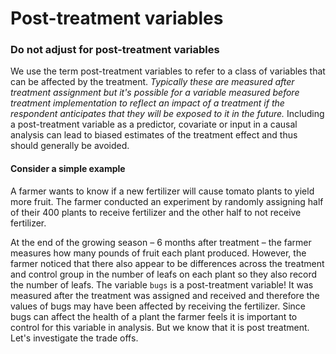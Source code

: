 # Post-treatment variables

### Do not adjust for post-treatment variables

We use the term post-treatment variables to refer to a class of variables that can be affected by the treatment. *Typically these are measured after treatment assignment but it's possible for a variable measured before treatment implementation to reflect an impact of a treatment if the respondent anticipates that they will be exposed to it in the future.* Including a post-treatment variable as a predictor, covariate or input in a causal analysis can lead to biased estimates of the treatment effect and thus should generally be avoided.

#### Consider a simple example
A farmer wants to know if a new fertilizer will cause tomato plants to yield more fruit. The farmer conducted an experiment by randomly assigning half of their 400 plants to receive fertilizer and the other half to not receive fertilizer. 

At the end of the growing season – 6 months after treatment – the farmer measures how many pounds of fruit each plant produced. However, the farmer noticed that there also appear to be differences across the treatment and control group in the number of leafs on each plant so they also record the number of leafs. The variable `bugs` is a post-treatment variable! It was measured after the treatment was assigned and received and therefore the values of bugs may have been affected by receiving the fertilizer. Since bugs can affect the health of a plant the farmer feels it is important to control for this variable in analysis. But we know that it is post treatment. Let's investigate the trade offs.


